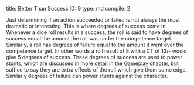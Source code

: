 title:          Better Than Success
ID:             9
type:           md
compile:        2


Just determining if an action succeeded or failed is not always the most dramatic or interesting. This is where degrees of success come in. Whenever a dice roll results in a success, the roll is said to have degrees of success equal the amount the roll was under the competence target. Similarly, a roll has degrees of failure equal to the amount it went over the competence target. In other words a roll result of 8 with a CT of 13/- would give 5 degrees of success. These degrees of success are used to power stunts, which are discussed in more detail in the Gameplay chapter, but suffice to say they are extra effects of the roll which give them some edge. Similarly degrees of failure can power stunts against the character.
